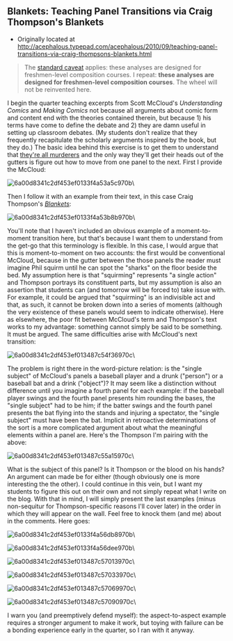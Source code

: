 ## Blankets: Teaching Panel Transitions via Craig Thompson's Blankets

 * Originally located at http://acephalous.typepad.com/acephalous/2010/09/teaching-panel-transitions-via-craig-thompsons-blankets.html

> The [standard caveat](http://acephalous.typepad.com/acephalous/2010/08/creating-critical-distance-or-on-teaching-avatar-the-last-airbender.html) applies: these analyses are designed for freshmen-level composition courses.  I repeat: **these analyses are designed for freshmen-level composition courses**.  The wheel will not be reinvented here.

I begin the quarter teaching excerpts from Scott McCloud's *Understanding Comics* and *Making Comics* not because all arguments about comic form and content end with the theories contained therein, but because 1) his terms have come to define the debate and 2) they are damn useful in setting up classroom debates.  (My students don't realize that they frequently recapitulate the scholarly arguments inspired by the book, but they do.)  The basic idea behind this exercise is to get them to understand that [they're all murderers](http://acephalous.typepad.com/acephalous/2009/10/on-informing-your-students-that-theyre-murderers.html) and the only way they'll get their heads out of the gutters is figure out how to move from one panel to the next.  First I provide the McCloud:

![6a00d8341c2df453ef0133f4a53a5c970b](images/comics/blankets/6a00d8341c2df453ef0133f4a53a5c970b.jpg)\ 

Then I follow it with an example from their text, in this case Craig Thompson's *[Blankets](http://www.amazon.com/exec/obidos/ASIN/1891830430/diesekoschmar-20)*:

![6a00d8341c2df453ef0133f4a53b8b970b](images/comics/blankets/6a00d8341c2df453ef0133f4a53b8b970b.jpg)\ 

You'll note that I haven't included an obvious example of a moment-to-moment transition here, but that's because I want them to understand from the get-go that this terminology is flexible.  In this case, I would argue that this is moment-to-moment on two accounts: the first would be conventional McCloud, because in the gutter between the those panels the reader must imagine Phil squirm until he can spot the "sharks" on the floor beside the bed.  My assumption here is that "squirming" represents "a single action" and Thompson portrays its constituent parts, but my assumption is also an assertion that students can (and tomorrow will be forced to) take issue with.
For example, it could be argued that "squirming" is an indivisible act and that, as such, it cannot be broken down into a series of moments (although the very existence of these panels would seem to indicate otherwise).  Here as elsewhere, the poor fit between McCloud's term and Thompson's text works to my advantage: something cannot simply be said to be something.  It must be argued.  The same difficulties arise with McCloud's next transition:

![6a00d8341c2df453ef013487c54f36970c](images/comics/blankets/6a00d8341c2df453ef013487c54f36970c.jpg)\ 

The problem is right there in the word-picture relation: is the "single subject" of McCloud's panels a baseball player and a drunk ("person") or a baseball bat and a drink ("object")?  It may seem like a distinction without difference until you imagine a fourth panel for each example: if the baseball player swings and the fourth panel presents him rounding the bases, the "single subject" had to be him; if the batter swings and the fourth panel presents the bat flying into the stands and injuring a spectator, the "single subject" must have been the bat.  Implicit in retroactive determinations of the sort is a more complicated argument about what the meaningful elements within a panel are.  Here's the Thompson I'm pairing with the above:

![6a00d8341c2df453ef013487c55a15970c](images/comics/blankets/6a00d8341c2df453ef013487c55a15970c.jpg)\ 

What is the subject of this panel?  Is it Thompson or the blood on his hands?  An argument can made be for either (though obviously one is more interesting the the other).  I could continue in this vein, but I want my students to figure this out on their own and not simply repeat what I write on the blog.  With that in mind, I will simply present the last examples (minus non-sequitur for Thompson-specific reasons I'll cover later) in the order in which they will appear on the wall.  Feel free to knock them (and me) about in the comments.  Here goes:

![6a00d8341c2df453ef0133f4a56db8970b](images/comics/blankets/6a00d8341c2df453ef0133f4a56db8970b.jpg)\ 

![6a00d8341c2df453ef0133f4a56dee970b](images/comics/blankets/6a00d8341c2df453ef0133f4a56dee970b.jpg)\ 

![6a00d8341c2df453ef013487c57013970c](images/comics/blankets/6a00d8341c2df453ef013487c57013970c.jpg)\ 

![6a00d8341c2df453ef013487c57033970c](images/comics/blankets/6a00d8341c2df453ef013487c57033970c.jpg)\ 

![6a00d8341c2df453ef013487c57069970c](images/comics/blankets/6a00d8341c2df453ef013487c57069970c.jpg)\ 

![6a00d8341c2df453ef013487c57090970c](images/comics/blankets/6a00d8341c2df453ef013487c57090970c.jpg)\ 

I warn you (and preemptively defend myself): the aspect-to-aspect example requires a stronger argument to make it work, but toying with failure can be a bonding experience early in the quarter, so I ran with it anyway.
